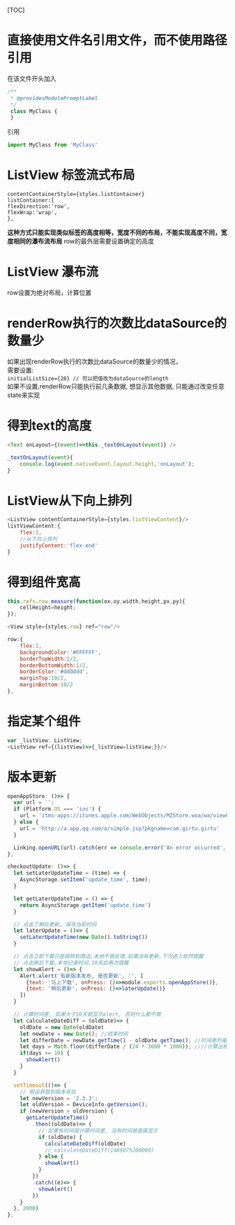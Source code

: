 [TOC]

# 直接使用文件名引用文件，而不使用路径引用
在该文件开头加入

```javascript
/**
 * @providesModulePromptLabel
 */
 class MyClass {
 }
```
引用
```javascript
import MyClass from 'MyClass' 
```

# ListView 标签流式布局

```
contentContainerStyle={styles.listContainer}
listContainer:{
flexDirection:'row',
flexWrap:'wrap',
},

```
**这种方式只能实现类似标签的高度相等，宽度不同的布局，不能实现高度不同，宽度相同的瀑布流布局**
row的最外层需要设置确定的高度

# ListView 瀑布流

row设置为绝对布局，计算位置

# renderRow执行的次数比dataSource的数量少
如果出现renderRow执行的次数比dataSource的数量少的情况，  
需要设置:  
`initialListSize={20} // 可以把值改为dataSource的length`  
如果不设置,renderRow只能执行前几条数据, 想显示其他数据, 只能通过改变任意state来实现

# 得到text的高度

```javascript
<Text onLayout={(event)=>this._textOnLayout(event)} />

_textOnLayout(event){
	console.log(event.nativeEvent.layout.height,'onLayout');
}
```

# ListView从下向上排列

```javascript
<ListView contentContainerStyle={styles.listViewContent}/>
listViewContent:{
	flex:1,
	//从下向上排列
	justifyContent:'flex-end'
}
```

# 得到组件宽高

```javascript
this.refs.row.measure(function(ox,oy,width,height,px,py){
	cellHeight=height;
});

<View style={styles.row} ref="row"/>

row:{
	flex:1,
	backgroundColor:'#FFFFFF',
	borderTopWidth:1/2,
	borderBottomWidth:1/2,
	borderColor:'#dddddd',
	marginTop:10/2,
	marginBottom:10/2
},
```

# 指定某个组件

```javascript
var _listView: ListView;
<ListView ref={(listView)=>{_listView=listView;}}/>
```

# 版本更新
```javascript
openAppStore: ()=> {
  var url = '';
  if (Platform.OS === 'ios') {
    url = 'itms-apps://itunes.apple.com/WebObjects/MZStore.woa/wa/viewContentsUserReviews?type=Purple+Software&onlyLatestVersion=true&pageNumber=0&sortOrdering=1&id=1156814163';
  } else {
    url = 'http://a.app.qq.com/o/simple.jsp?pkgname=com.girtu.girtu'
  }

  Linking.openURL(url).catch(err => console.error('An error occurred', err));
},

checkoutUpdate: ()=> {
  let setLaterUpdateTime = (time) => {
    AsyncStorage.setItem('update_time', time);
  }

  let getLaterUpdateTime = () => {
    return AsyncStorage.getItem('update_time')
  }

  // 点击了稍后更新, 保存当前时间
  let laterUpdate = ()=> {
    setLaterUpdateTime(new Date().toString())
  }

  // 点击立即下载只是跳转到商店,本地不做处理,如果没有更新,下次进入依然提醒
  // 点击稍后下载,本地记录时间,10天后再次提醒
  let showAlert = ()=> {
    Alert.alert('有新版本发布, 是否更新', '', [
      {text: '马上下载', onPress: ()=>module.exports.openAppStore()},
      {text: '稍后更新', onPress: ()=>laterUpdate()}
    ])
  }

  // 计算时间差, 如果大于10天就显示alert, 否则什么都不做
  let calculateDateDiff = (oldDate)=> {
    oldDate = new Date(oldDate)
    let newDate = new Date(); //结束时间
    let differDate = newDate.getTime() - oldDate.getTime(); //时间差的毫秒数
    let days = Math.floor(differDate / (24 * 3600 * 1000)); ////计算出相差天数
    if(days >= 10) {
      showAlert()
    }
  }

  setTimeout(()=> {
    // 假设获取到版本号后
    let newVersion = '2.3.3';
    let oldVersion = DeviceInfo.getVersion();
    if (newVersion > oldVersion) {
      getLaterUpdateTime()
        .then((oldDate)=> {
          // 如果有时间就计算时间差, 没有时间就直接显示
          if (oldDate) {
            calculateDateDiff(oldDate)
            // calculateDateDiff(1489075200000)
          } else {
            showAlert()
          }
        })
        .catch((e)=> {
          showAlert()
        })
    }
  }, 2000)
},
```

